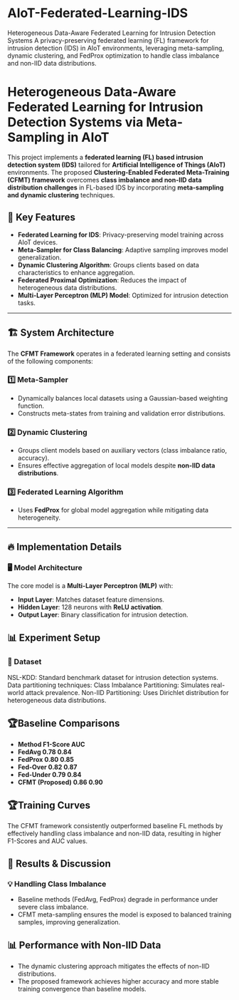 # AIoT-Federated-Learning-IDS
Heterogeneous Data-Aware Federated Learning for Intrusion Detection Systems A privacy-preserving federated learning (FL) framework for intrusion detection (IDS) in AIoT environments, leveraging meta-sampling, dynamic clustering, and FedProx optimization to handle class imbalance and non-IID data distributions.
# **Heterogeneous Data-Aware Federated Learning for Intrusion Detection Systems via Meta-Sampling in AIoT**

This project implements a **federated learning (FL) based intrusion detection system (IDS)** tailored for **Artificial Intelligence of Things (AIoT)** environments. The proposed **Clustering-Enabled Federated Meta-Training (CFMT) framework** overcomes **class imbalance and non-IID data distribution challenges** in FL-based IDS by incorporating **meta-sampling and dynamic clustering** techniques.

## 📌 **Key Features**
- **Federated Learning for IDS**: Privacy-preserving model training across AIoT devices.
- **Meta-Sampler for Class Balancing**: Adaptive sampling improves model generalization.
- **Dynamic Clustering Algorithm**: Groups clients based on data characteristics to enhance aggregation.
- **Federated Proximal Optimization**: Reduces the impact of heterogeneous data distributions.
- **Multi-Layer Perceptron (MLP) Model**: Optimized for intrusion detection tasks.

---

## 🏗 **System Architecture**
The **CFMT Framework** operates in a federated learning setting and consists of the following components:

### **1️⃣ Meta-Sampler**
- Dynamically balances local datasets using a Gaussian-based weighting function.
- Constructs meta-states from training and validation error distributions.
  
### **2️⃣ Dynamic Clustering**
- Groups client models based on auxiliary vectors (class imbalance ratio, accuracy).
- Ensures effective aggregation of local models despite **non-IID data distributions**.

### **3️⃣ Federated Learning Algorithm**
- Uses **FedProx** for global model aggregation while mitigating data heterogeneity.

---

## 🔥 **Implementation Details**
### **🖥️ Model Architecture**
The core model is a **Multi-Layer Perceptron (MLP)** with:
- **Input Layer**: Matches dataset feature dimensions.
- **Hidden Layer**: 128 neurons with **ReLU activation**.
- **Output Layer**: Binary classification for intrusion detection.

## 📊 **Experiment Setup**
### **📂 Dataset**
NSL-KDD: Standard benchmark dataset for intrusion detection systems.
Data partitioning techniques:
Class Imbalance Partitioning: Simulates real-world attack prevalence.
Non-IID Partitioning: Uses Dirichlet distribution for heterogeneous data distributions.

## 🏆**Baseline Comparisons**
- **Method	F1-Score	AUC**
- **FedAvg	0.78	0.84**
- **FedProx	0.80	0.85**
- **Fed-Over	0.82	0.87**
- **Fed-Under	0.79	0.84**
- **CFMT (Proposed)	0.86	0.90**

## 🏆**Training Curves**
The CFMT framework consistently outperformed baseline FL methods by effectively handling class imbalance and non-IID data, resulting in higher F1-Scores and AUC values.

## **🔬 Results & Discussion**
### **💡 Handling Class Imbalance**
- Baseline methods (FedAvg, FedProx) degrade in performance under severe class imbalance.
- CFMT meta-sampling ensures the model is exposed to balanced training samples, improving generalization.
## **📊 Performance with Non-IID Data**
- The dynamic clustering approach mitigates the effects of non-IID distributions.
- The proposed framework achieves higher accuracy and more stable training convergence than baseline models.
